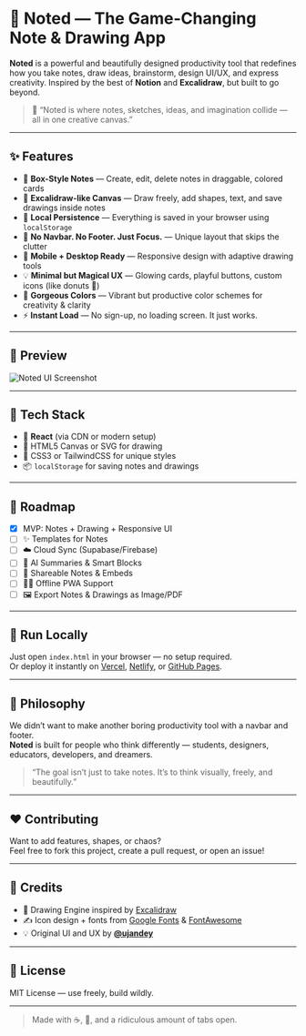 # 📝 Noted — The Game-Changing Note & Drawing App

**Noted** is a powerful and beautifully designed productivity tool that redefines how you take notes, draw ideas, brainstorm, design UI/UX, and express creativity. Inspired by the best of **Notion** and **Excalidraw**, but built to go beyond.

> 🚀 “Noted is where notes, sketches, ideas, and imagination collide — all in one creative canvas.”

---

## ✨ Features

- 📒 **Box-Style Notes** — Create, edit, delete notes in draggable, colored cards
- 🎨 **Excalidraw-like Canvas** — Draw freely, add shapes, text, and save drawings inside notes
- 💾 **Local Persistence** — Everything is saved in your browser using `localStorage`
- 🎯 **No Navbar. No Footer. Just Focus.** — Unique layout that skips the clutter
- 📱 **Mobile + Desktop Ready** — Responsive design with adaptive drawing tools
- 💡 **Minimal but Magical UX** — Glowing cards, playful buttons, custom icons (like donuts 🍩)
- 🌈 **Gorgeous Colors** — Vibrant but productive color schemes for creativity & clarity
- ⚡ **Instant Load** — No sign-up, no loading screen. It just works.

---

## 🎨 Preview

![Noted UI Screenshot](./screenshot.png) <!-- Replace with actual screenshot path -->

---

## 🔧 Tech Stack

- 🧠 **React** (via CDN or modern setup)
- 🎨 HTML5 Canvas or SVG for drawing
- 💅 CSS3 or TailwindCSS for unique styles
- 📦 `localStorage` for saving notes and drawings

---

## 📐 Roadmap

- [x] MVP: Notes + Drawing + Responsive UI
- [ ] ✨ Templates for Notes
- [ ] ☁️ Cloud Sync (Supabase/Firebase)
- [ ] 🧠 AI Summaries & Smart Blocks
- [ ] 🔗 Shareable Notes & Embeds
- [ ] 🐱‍👤 Offline PWA Support
- [ ] 🖼️ Export Notes & Drawings as Image/PDF

---

## 🚀 Run Locally

Just open `index.html` in your browser — no setup required.  
Or deploy it instantly on [Vercel](https://vercel.com), [Netlify](https://netlify.com), or [GitHub Pages](https://pages.github.com).

---

## 🧠 Philosophy

We didn’t want to make another boring productivity tool with a navbar and footer.  
**Noted** is built for people who think differently — students, designers, educators, developers, and dreamers.

> “The goal isn’t just to take notes. It’s to think visually, freely, and beautifully.”

---

## ❤️ Contributing

Want to add features, shapes, or chaos?  
Feel free to fork this project, create a pull request, or open an issue!

---

## 🐾 Credits

- 🎨 Drawing Engine inspired by [Excalidraw](https://excalidraw.com)
- ✍️ Icon design + fonts from [Google Fonts](https://fonts.google.com) & [FontAwesome](https://fontawesome.com)
- 💡 Original UI and UX by **[@ujandey](https://github.com/ujandey)**

---

## 📜 License

MIT License — use freely, build wildly.

---

> Made with ☕, 🍩, and a ridiculous amount of tabs open.
